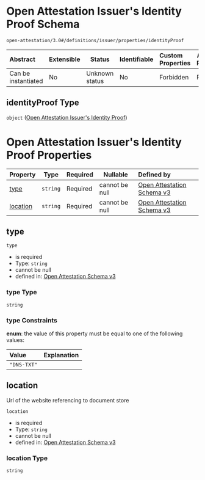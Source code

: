 # Open Attestation Issuer's Identity Proof Schema

```txt
open-attestation/3.0#/definitions/issuer/properties/identityProof
```




| Abstract            | Extensible | Status         | Identifiable | Custom Properties | Additional Properties | Access Restrictions | Defined In                                                                       |
| :------------------ | ---------- | -------------- | ------------ | :---------------- | --------------------- | ------------------- | -------------------------------------------------------------------------------- |
| Can be instantiated | No         | Unknown status | No           | Forbidden         | Forbidden             | none                | [tradetrust.schema.json\*](../out/tradetrust.schema.json "open original schema") |

## identityProof Type

`object` ([Open Attestation Issuer's Identity Proof](tradetrust-definitions-open-attestation-issuer-properties-open-attestation-issuers-identity-proof.md))

# Open Attestation Issuer's Identity Proof Properties

| Property              | Type     | Required | Nullable       | Defined by                                                                                                                                                                                                                                     |
| :-------------------- | -------- | -------- | -------------- | :--------------------------------------------------------------------------------------------------------------------------------------------------------------------------------------------------------------------------------------------- |
| [type](#type)         | `string` | Required | cannot be null | [Open Attestation Schema v3](tradetrust-definitions-open-attestation-issuer-properties-open-attestation-issuers-identity-proof-properties-type.md "open-attestation/3.0#/definitions/issuer/properties/identityProof/properties/type")         |
| [location](#location) | `string` | Required | cannot be null | [Open Attestation Schema v3](tradetrust-definitions-open-attestation-issuer-properties-open-attestation-issuers-identity-proof-properties-location.md "open-attestation/3.0#/definitions/issuer/properties/identityProof/properties/location") |

## type




`type`

-   is required
-   Type: `string`
-   cannot be null
-   defined in: [Open Attestation Schema v3](tradetrust-definitions-open-attestation-issuer-properties-open-attestation-issuers-identity-proof-properties-type.md "open-attestation/3.0#/definitions/issuer/properties/identityProof/properties/type")

### type Type

`string`

### type Constraints

**enum**: the value of this property must be equal to one of the following values:

| Value       | Explanation |
| :---------- | ----------- |
| `"DNS-TXT"` |             |

## location

Url of the website referencing to document store


`location`

-   is required
-   Type: `string`
-   cannot be null
-   defined in: [Open Attestation Schema v3](tradetrust-definitions-open-attestation-issuer-properties-open-attestation-issuers-identity-proof-properties-location.md "open-attestation/3.0#/definitions/issuer/properties/identityProof/properties/location")

### location Type

`string`
